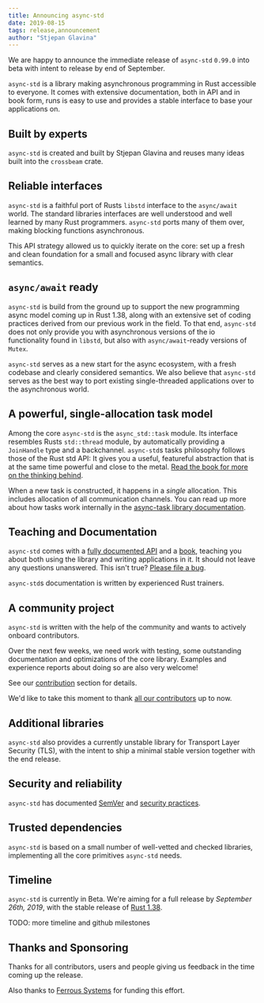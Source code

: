 ```yaml
---
title: Announcing async-std
date: 2019-08-15
tags: release,announcement
author: "Stjepan Glavina"
---
```


We are happy to announce the immediate release of `async-std` `0.99.0` into beta with intent to release by end of September.

`async-std` is a library making asynchronous programming in Rust accessible to everyone.
It comes with extensive documentation, both in API and in book form, runs is easy to use and provides a stable interface to base your applications on.

## Built by experts

`async-std` is created and built by Stjepan Glavina and reuses many ideas built into the `crossbeam` crate.

## Reliable interfaces

`async-std` is a faithful port of Rusts `libstd` interface to the `async/await` world. The standard libraries interfaces are well understood and well learned by many Rust programmers. `async-std` ports many of them over, making blocking functions asynchronous.

This API strategy allowed us to quickly iterate on the core: set up a fresh and clean foundation
for a small and focused async library with clear semantics.


## `async/await` ready

`async-std` is build from the ground up to support the new programming async model coming up in Rust 1.38, along with an extensive set of coding practices derived from our previous work in the field. To that end, `async-std` does not only provide you with asynchronous versions of the io functionality found in `libstd`, but also with `async/await`-ready versions of `Mutex`.

`async-std` serves as a new start for the async ecosystem, with a fresh codebase and clearly considered semantics. We also believe that `async-std` serves as the best way to port existing single-threaded applications over to the asynchronous world.

## A powerful, single-allocation task model

Among the core `async-std` is the `async_std::task` module. Its interface resembles Rusts `std::thread` module, by automatically providing a `JoinHandle` type and a backchannel. `async-std`s tasks philosophy follows those of the Rust std API: It gives you a useful, featureful abstraction that is at the same time powerful and close to the metal. [Read the book for more on the thinking behind][tasks-book].

When a new task is constructed, it happens in a _single_ allocation. This includes allocation of all communication channels. You can read up more about how tasks work internally in the [async-task library documentation][async-task-docs].

## Teaching and Documentation

`async-std` comes with a [fully documented API][async-std-api] and a [book][async-std-book], teaching you about both using the library and writing applications in it. It should not leave any questions unanswered. This isn't true? [Please file a bug][file-bug].

`async-std`s documentation is written by experienced Rust trainers.

## A community project

`async-std` is written with the help of the community and wants to actively onboard contributors.

Over the next few weeks, we need work with testing, some outstanding documentation and optimizations of the core library. Examples and experience reports about doing so are also very welcome!

See our [contribution][contribution] section for details.

We'd like to take this moment to thank [all our contributors][contributors] up to now.

## Additional libraries

`async-std` also provides a currently unstable library for Transport Layer Security (TLS), with the intent to ship a minimal stable version together with the end release.

## Security and reliability

`async-std` has documented [SemVer][semver] and [security practices][security].

## Trusted dependencies

`async-std` is based on a small number of well-vetted and checked libraries, implementing all the core primitives `async-std` needs.

## Timeline

`async-std` is currently in Beta. We're aiming for a full release by _September 26th, 2019_, with the stable release of [Rust 1.38][forge].

TODO: more timeline and github milestones

## Thanks and Sponsoring

Thanks for all contributors, users and people giving us feedback in the time coming up the release.

Also thanks to [Ferrous Systems][ferrous-systems] for funding this effort.

[async-task-docs]: TODO
[tasks-book]: TODO
[async-std-book]: TODO
[async-std-api]: TODO
[file-bug]: TODO
[semver]: TODO
[security]: TODO
[contribution]: /contribute
[contributors]: TODO
[forge]: https://forge.rust-lang.org/
[ferrous-systems]: https://ferrous-systems.com